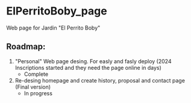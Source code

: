 # ElPerritoBoby_page
Web page for Jardin "El Perrito Boby"
## Roadmap:
1. "Personal" Web page desing. For easly and fasly deploy (2024 Inscriptions started and they need the page online in days)
    - Complete 
2. Re-desing homepage and create history, proposal and contact page (Final version)
    - In progress